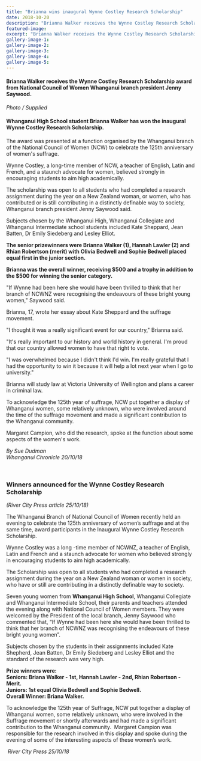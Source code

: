 ```yaml
---
title: "Brianna wins inaugural Wynne Costley Research Scholarship"
date: 2018-10-20
description: "Brianna Walker receives the Wynne Costley Research Scholarship award from National Council of Women Whanganui..."
featured-image: 
excerpt: "Brianna Walker receives the Wynne Costley Research Scholarship award from National Council of Women Whanganui branch president Jenny Saywood."
gallery-image-1: 
gallery-image-2: 
gallery-image-3: 
gallery-image-4: 
gallery-image-5: 
---
```


<h4><span>Brianna Walker receives the Wynne Costley Research Scholarship award from National Council of Women Whanganui branch president Jenny Saywood.</span><br /><em></em></h4>
<p><em>Photo / Supplied</em></p>
<h4 class="element element-paragraph">Whanganui High School student Brianna Walker has won the inaugural Wynne Costley Research Scholarship.</h4>
<p class="element element-paragraph">The award was presented at a function organised by the Whanganui branch of the National Council of Women (NCW) to celebrate the 125th anniversary of women's suffrage.</p>
<p class="element element-paragraph">Wynne Costley, a long-time member of NCW, a teacher of English, Latin and French, and a staunch advocate for women, believed strongly in encouraging students to aim high academically.</p>
<p class="element element-paragraph">The scholarship was open to all students who had completed a research assignment during the year on a New Zealand woman, or women, who has contributed or is still contributing in a distinctly definable way to society, Whanganui branch president Jenny Saywood said.</p>
<p class="element element-paragraph">Subjects chosen by the Whanganui High, Whanganui Collegiate and Whanganui Intermediate school students included Kate Sheppard, Jean Batten, Dr Emily Siedeberg and Lesley Elliot.</p>
<p class="element element-paragraph"><strong>The senior prizewinners were Brianna Walker (1), Hannah Lawler (2) and Rhian Robertson (merit) with Olivia Bedwell and Sophie Bedwell placed equal first in the junior section.</strong></p>
<p class="element element-paragraph"><strong>Brianna was the overall winner, receiving $500 and a trophy in addition to the $500 for winning the senior category.</strong></p>
<p class="element element-paragraph">"If Wynne had been here she would have been thrilled to think that her branch of NCWNZ were recognising the endeavours of these bright young women," Saywood said.</p>
<p class="element element-paragraph">Brianna, 17, wrote her essay about Kate Sheppard and the suffrage movement.</p>
<p class="element element-paragraph">"I thought it was a really significant event for our country," Brianna said.</p>
<p class="element element-paragraph">"It's really important to our history and world history in general. I'm proud that our country allowed women to have that right to vote.</p>
<p class="element element-paragraph">"I was overwhelmed because I didn't think I'd win. I'm really grateful that I had the opportunity to win it because it will help a lot next year when I go to university."</p>
<p class="element element-paragraph">Brianna will study law at Victoria University of Wellington and plans a career in criminal law.</p>
<p class="element element-paragraph">To acknowledge the 125th year of suffrage, NCW put together a display of Whanganui women, some relatively unknown, who were involved around the time of the suffrage movement and made a significant contribution to the Whanganui community.</p>
<p class="element element-paragraph">Margaret Campion, who did the research, spoke at the function about some aspects of the women's work.</p>
<p><em>By Sue Dudman<br />Whanganui Chronicle 20/10/18</em></p>
<p><em><br /></em></p>
<h3>Winners announced for the Wynne Costley Research Scholarship<strong><br /></strong><em></em></h3>
<p><em>(River City Press article <em>25/10/18</em>)</em></p>
<p class="BasicParagraph">The Whanganui Branch of National Council of Women recently held an evening to celebrate the 125th anniversary of women&rsquo;s suffrage and at the same time, award participants in the Inaugural Wynne Costley Research Scholarship.</p>
<p class="BasicParagraph">Wynne Costley was a long -time member of NCWNZ, a teacher of English, Latin and French and a staunch advocate for women who believed strongly in encouraging students to aim high academically.</p>
<p class="BasicParagraph">The Scholarship was open to all students who had completed a research assignment during the year on a New Zealand woman or women in society, who have or still are contributing in a distinctly definable way to society.</p>
<p class="BasicParagraph">Seven young women from <strong>Whanganui High School</strong>, Whanganui Collegiate and Whanganui Intermediate School, their parents and teachers attended the evening along with National Council of Women members. They were welcomed by the President of the local branch, Jenny Saywood who commented that, &ldquo;If Wynne had been here she would have been thrilled to think that her branch of NCWNZ was recognising the endeavours of these bright young women&rdquo;.</p>
<p class="BasicParagraph">Subjects chosen by the students in their assignments included Kate Shepherd, Jean Batten, Dr Emily Siedeberg and Lesley Elliot and the standard of the research was very high.</p>
<p class="BasicParagraph"><strong>Prize winners were: </strong><br /><strong>Seniors: Briana Walker - 1st, Hannah Lawler - 2nd, Rhian Robertson - Merit. </strong><br /><strong>Juniors: 1st equal Olivia Bedwell and Sophie Bedwell. <br />Overall Winner: Briana Walker.</strong></p>
<p class="BasicParagraph">To acknowledge the 125th year of Suffrage, NCW put together a display of Whanganui women, some relatively unknown, who were involved in the Suffrage movement or shortly afterwards and had made a significant contribution to the Whanganui community.&nbsp; Margaret Campion was responsible for the research involved in this display and spoke during the evening of some of the interesting aspects of these women&rsquo;s work.</p>
<p><em>&nbsp;River City Press 25/10/18</em></p>

